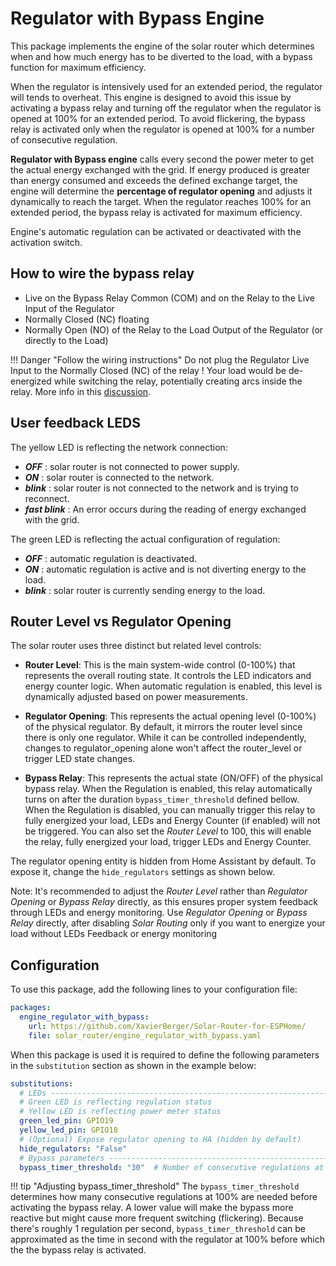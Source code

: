 # Regulator with Bypass Engine

This package implements the engine of the solar router which determines when and how much energy has to be diverted to the load, with a bypass function for maximum efficiency.

When the regulator is intensively used for an extended period, the regulator will tends to overheat. This engine is designed to avoid this issue by activating a bypass relay and turning off the regulator when the regulator is opened at 100% for an extended period. To avoid flickering, the bypass relay is activated only when the regulator is opened at 100% for a number of consecutive regulation.

**Regulator with Bypass engine** calls every second the power meter to get the actual energy exchanged with the grid. If energy produced is greater than energy consumed and exceeds the defined exchange target, the engine will determine the **percentage of regulator opening** and adjusts it dynamically to reach the target. When the regulator reaches 100% for an extended period, the bypass relay is activated for maximum efficiency.

Engine's automatic regulation can be activated or deactivated with the activation switch.

## How to wire the bypass relay

- Live on the Bypass Relay Common (COM) and on the Relay to the Live Input of the Regulator
- Normally Closed (NC) floating
- Normally Open (NO) of the Relay to the Load Output of the Regulator (or directly to the Load)

!!! Danger "Follow the wiring instructions"
    Do not plug the Regulator Live Input to the Normally Closed (NC) of the relay ! Your load would be de-energized while switching the relay, potentially creating arcs inside the relay.
    More info in this [discussion](https://github.com/XavierBerger/Solar-Router-for-ESPHome/pull/51#issuecomment-2625724543).

## User feedback LEDS

The yellow LED is reflecting the network connection:

- ***OFF*** : solar router is not connected to power supply.
- ***ON*** : solar router is connected to the network.
- ***blink*** : solar router is not connected to the network and is trying to reconnect.
- ***fast blink*** : An error occurs during the reading of energy exchanged with the grid.

The green LED is reflecting the actual configuration of regulation:

- ***OFF*** : automatic regulation is deactivated.
- ***ON*** : automatic regulation is active and is not diverting energy to the load.
- ***blink*** : solar router is currently sending energy to the load.

## Router Level vs Regulator Opening

The solar router uses three distinct but related level controls:

- **Router Level**: This is the main system-wide control (0-100%) that represents the overall routing state. It controls the LED indicators and energy counter logic. When automatic regulation is enabled, this level is dynamically adjusted based on power measurements.

- **Regulator Opening**: This represents the actual opening level (0-100%) of the physical regulator. By default, it mirrors the router level since there is only one regulator. While it can be controlled independently, changes to regulator_opening alone won't affect the router_level or trigger LED state changes.

- **Bypass Relay**: This represents the actual state (ON/OFF) of the physical bypass relay. When the Regulation is enabled, this relay automatically turns on after the duration `bypass_timer_threshold` defined bellow. When the Regulation is disabled, you can manually trigger this relay to fully energized your load, LEDs and Energy Counter (if enabled) will not be triggered. You can also set the *Router Level* to 100, this will enable the relay, fully energized your load, trigger LEDs and Energy Counter.

The regulator opening entity is hidden from Home Assistant by default. To expose it, change the `hide_regulators` settings as shown below.

Note: It's recommended to adjust the *Router Level* rather than *Regulator Opening* or *Bypass Relay* directly, as this ensures proper system feedback through LEDs and energy monitoring. Use *Regulator Opening* or *Bypass Relay* directly, after disabling *Solar Routing* only if you want to energize your load without LEDs Feedback or energy monitoring 

## Configuration

To use this package, add the following lines to your configuration file:

```yaml linenums="1"
packages:
  engine_regulator_with_bypass:
    url: https://github.com/XavierBerger/Solar-Router-for-ESPHome/
    file: solar_router/engine_regulator_with_bypass.yaml
```
When this package is used it is required to define the following parameters in the `substitution` section as shown in the example below:

```yaml linenums="1"
substitutions:
  # LEDs -------------------------------------------------------------------------
  # Green LED is reflecting regulation status
  # Yellow LED is reflecting power meter status
  green_led_pin: GPIO19
  yellow_led_pin: GPIO18
  # (Optional) Expose regulator opening to HA (hidden by default)
  hide_regulators: "False"
  # Bypass parameters ----------------------------------------------------------
  bypass_timer_threshold: "30"  # Number of consecutive regulations at 100% before activating bypass
```

!!! tip "Adjusting bypass_timer_threshold"
    The `bypass_timer_threshold` determines how many consecutive regulations at 100% are needed before activating the bypass relay. A lower value will make the bypass more reactive but might cause more frequent switching (flickering). Because there's roughly 1 regulation per second, `bypass_timer_threshold` can be approximated as the time in second with the regulator at 100% before which the the bypass relay is activated.